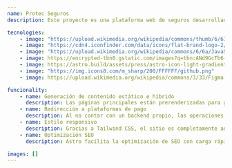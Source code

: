 ```yaml
---
name: Protec Seguros
description: Este proyecto es una plataforma web de seguros desarrollada con Astro, orientada a ofrecer una interfaz rápida y eficiente para explorar diferentes tipos de seguros, incluyendo vida, salud, empresas, ARL, renta educativa, pensión, RC profesionales, movilidad y mascotas. El sitio está enfocado en brindar una experiencia fluida y fácil de usar para los usuarios, facilitando la consulta de servicios y la redirección a plataformas externas para la gestión de pagos.

tecnologies: 
    - image: "https://upload.wikimedia.org/wikipedia/commons/thumb/6/61/HTML5_logo_and_wordmark.svg/2048px-HTML5_logo_and_wordmark.svg.png"
    - image: "https://cdn4.iconfinder.com/data/icons/flat-brand-logo-2/512/css3-512.png"
    - image: "https://upload.wikimedia.org/wikipedia/commons/6/6a/JavaScript-logo.png"
    - image: https://encrypted-tbn0.gstatic.com/images?q=tbn:ANd9GcTb6-sFktxWY-Dm8H7HlRmrYnfruYPipHcVQw&s
    - image: https://astro.build/assets/press/astro-icon-light-gradient.png
    - image: "https://img.icons8.com/m_sharp/200/FFFFFF/github.png"
    - image: https://upload.wikimedia.org/wikipedia/commons/3/33/Figma-logo.svg

funcionality: 
    - name: Generación de contenido estático e híbrido 
      description: Las páginas principales están prerenderizadas para garantizar velocidad, mientras que algunas secciones pueden ser dinámicas si se necesita.
    - name: Redirección a plataformas de pago 
      description: Al no contar con un backend propio, las operaciones de pago se manejan a través de integraciones externas con plataformas de terceros.
    - name: Estilo responsivo
      description: Gracias a Tailwind CSS, el sitio es completamente adaptable a dispositivos móviles y de escritorio, brindando una experiencia consistente en todas las plataformas.
    - name: Optimización SEO
      description: Astro facilita la optimización de SEO con carga rápida de páginas y soporte nativo para etiquetas meta.

images: []
---
```

